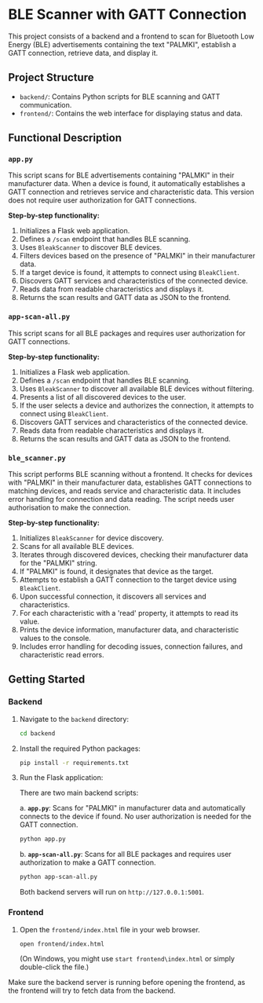 # BLE Scanner with GATT Connection

This project consists of a backend and a frontend to scan for Bluetooth Low Energy (BLE) advertisements containing the text "PALMKI", establish a GATT connection, retrieve data, and display it.

## Project Structure

- `backend/`: Contains Python scripts for BLE scanning and GATT communication.
- `frontend/`: Contains the web interface for displaying status and data.

## Functional Description

### `app.py`

This script scans for BLE advertisements containing "PALMKI" in their manufacturer data. When a device is found, it automatically establishes a GATT connection and retrieves service and characteristic data. This version does not require user authorization for GATT connections.

**Step-by-step functionality:**

1. Initializes a Flask web application.
2. Defines a `/scan` endpoint that handles BLE scanning.
3. Uses `BleakScanner` to discover BLE devices.
4. Filters devices based on the presence of "PALMKI" in their manufacturer data.
5. If a target device is found, it attempts to connect using `BleakClient`.
6. Discovers GATT services and characteristics of the connected device.
7. Reads data from readable characteristics and displays it.
8. Returns the scan results and GATT data as JSON to the frontend.

### `app-scan-all.py`

This script scans for all BLE packages and requires user authorization for GATT connections.

**Step-by-step functionality:**

1. Initializes a Flask web application.
2. Defines a `/scan` endpoint that handles BLE scanning.
3. Uses `BleakScanner` to discover all available BLE devices without filtering.
4. Presents a list of all discovered devices to the user.
5. If the user selects a device and authorizes the connection, it attempts to connect using `BleakClient`.
6. Discovers GATT services and characteristics of the connected device.
7. Reads data from readable characteristics and displays it.
8. Returns the scan results and GATT data as JSON to the frontend.

### `ble_scanner.py`

This script performs BLE scanning without a frontend. It checks for devices with "PALMKI" in their manufacturer data, establishes GATT connections to matching devices, and reads service and characteristic data. It includes error handling for connection and data reading. The script needs user authorisation to make the connection.

**Step-by-step functionality:**

1. Initializes `BleakScanner` for device discovery.
2. Scans for all available BLE devices.
3. Iterates through discovered devices, checking their manufacturer data for the "PALMKI" string.
4. If "PALMKI" is found, it designates that device as the target.
5. Attempts to establish a GATT connection to the target device using `BleakClient`.
6. Upon successful connection, it discovers all services and characteristics.
7. For each characteristic with a 'read' property, it attempts to read its value.
8. Prints the device information, manufacturer data, and characteristic values to the console.
9. Includes error handling for decoding issues, connection failures, and characteristic read errors.

## Getting Started

### Backend

1. Navigate to the `backend` directory:
   ```bash
   cd backend
   ```
2. Install the required Python packages:
   ```bash
   pip install -r requirements.txt
   ```
3. Run the Flask application:

   There are two main backend scripts:

   a. **`app.py`**: Scans for "PALMKI" in manufacturer data and automatically connects to the device if found. No user authorization is needed for the GATT connection.

   ```bash
   python app.py
   ```

   b. **`app-scan-all.py`**: Scans for all BLE packages and requires user authorization to make a GATT connection.

   ```bash
   python app-scan-all.py
   ```

   Both backend servers will run on `http://127.0.0.1:5001`.

### Frontend

1. Open the `frontend/index.html` file in your web browser.
   ```bash
   open frontend/index.html
   ```
   (On Windows, you might use `start frontend\index.html` or simply double-click the file.)

Make sure the backend server is running before opening the frontend, as the frontend will try to fetch data from the backend.
